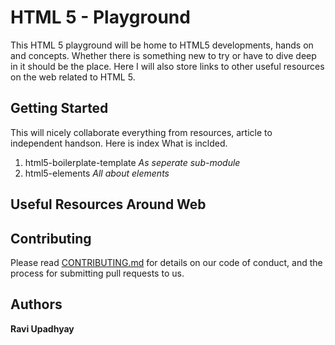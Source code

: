 # HTML 5 - Playground

This HTML 5 playground will be home to HTML5 developments, hands on and concepts. Whether there is
something new to try or have to dive deep in it should be the place. Here I will also store links
to other useful resources on the web related to HTML 5.

## Getting Started

This will nicely collaborate everything from resources, article to independent handson. Here is index
What is inclded.

1. html5-boilerplate-template _As seperate sub-module_
2. html5-elements _All about elements_

## Useful Resources Around Web


## Contributing

Please read [CONTRIBUTING.md](https://gist.github.com/PurpleBooth/b24679402957c63ec426) for details on our code of conduct, and the process for submitting pull requests to us. 

## Authors

**Ravi Upadhyay**

